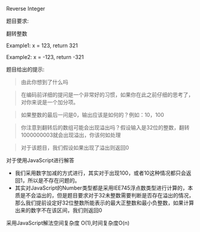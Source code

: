 Reverse Integer

题目要求:

翻转整数

Example1: x = 123, return 321

Example2: x = -123, return -321

题目给出的提示:

> 由此你想到了什么吗

> 在编码前详细的提问是一个非常好的习惯，如果你在此之前仔细的思考了，对你来说是一个加分项。

> 如果整数的最后一问是0，输出应该是如何的？例如：10，100

> 你注意到翻转后的数组可能会出现溢出吗？假设输入是32位的整数，翻转1000000003就会出现溢出，你该何如处理

> 对于该题目，我们假设如果出现了溢出则返回0

对于使用JavaScript进行解答

- 我们采用数字加减的方式进行，其实对于出现100，或者10这种情况都只会返回1，所以是不存在问题的。
- 其实对JavaScript的Number类型都是采用IEE745浮点数类型进行计算的，本质是不会溢出的，但是题目要求对于32未整数需要判断是否存在溢出的情况，
  那么我们提前设定好32位整数所能表示的最大正整数和最小负整数，如果计算出来的数字不在该区间，我们则返回0

采用JavaScript解法空间复杂度 O(1),时间复杂度O(n)